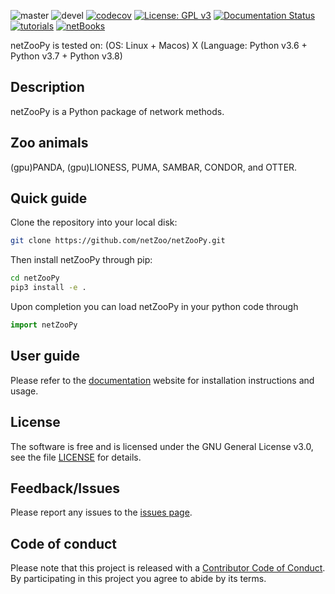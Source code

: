 ![master](https://github.com/netZoo/netZooPy/workflows/netZooPy/badge.svg?branch=master)
![devel](https://github.com/netZoo/netZooPy/workflows/netZooPy/badge.svg?branch=devel)
[![codecov](https://codecov.io/gh/netZoo/netZooPy/branch/devel/graph/badge.svg)](https://codecov.io/gh/netZoo/netZooPy)
[![License: GPL v3](https://img.shields.io/badge/License-GPLv3-blue.svg)](https://www.gnu.org/licenses/gpl-3.0)
[![Documentation Status](https://readthedocs.org/projects/netzoopy/badge/?version=latest)](https://netzoopy.readthedocs.io/en/latest/?badge=latest)
[![tutorials](https://img.shields.io/badge/netZooPy-tutorials-9cf)](https://github.com/netZoo/netZooPy/tree/master/tutorials)
[![netBooks](https://img.shields.io/badge/netZooPy-netBooks-ff69b4)](http://netbooks.networkmedicine.org/user/marouenbg/notebooks/Welcome_to_netBooks.ipynb?)

netZooPy is tested on: (OS: Linux + Macos) X (Language: Python v3.6 + Python v3.7 + Python v3.8)

## Description
netZooPy is a Python package of network methods. 

## Zoo animals
(gpu)PANDA, (gpu)LIONESS, PUMA, SAMBAR, CONDOR, and OTTER.

## Quick guide

Clone the repository into your local disk:

```bash
git clone https://github.com/netZoo/netZooPy.git
```

Then install netZooPy through pip:

```bash
cd netZooPy
pip3 install -e .
 ```

Upon completion you can load netZooPy in your python code through

```python
import netZooPy
```

## User guide
Please refer to the [documentation](https://netzoopy.readthedocs.io/en/latest/) website for installation instructions and usage.

## License
The software is free and is licensed under the GNU General License v3.0, see the file [LICENSE](LICENSE) for details.

## Feedback/Issues
Please report any issues to the [issues page](https://github.com/netZoo/netZooPy/issues).

## Code of conduct
Please note that this project is released with a [Contributor Code of Conduct](CONDUCT.md). By participating in this project you agree to abide by its terms.
